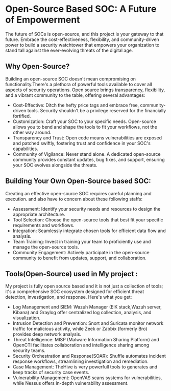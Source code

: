 # Open-Source Based SOC: A Future of Empowerment
The future of SOCs is open-source, and this project is your gateway to that future. Embrace the cost-effectiveness, flexibility, and community-driven power to build a security watchtower that empowers your organization to stand tall against the ever-evolving threats of the digital age.
## Why Open-Source?
Building an open-source SOC doesn't mean compromising on functionality.There's a plethora of powerful tools available to cover all aspects of security operations. Open source brings transparency, flexibility, and a vibrant community to the table, offering several advantages:
* Cost-Effective: Ditch the hefty price tags and embrace free, community-driven tools. Security shouldn't be a privilege reserved for the financially fortified.
* Customization: Craft your SOC to your specific needs. Open-source allows you to bend and shape the tools to fit your workflows, not the other way around.
* Transparency and Trust: Open code means vulnerabilities are exposed and patched swiftly, fostering trust and confidence in your SOC's capabilities.
* Community of Vigilance: Never stand alone. A dedicated open-source community provides constant updates, bug fixes, and support, ensuring your SOC evolves alongside the threats.

## Building Your Own Open-Source based SOC:
Creating an effective open-source SOC requires careful planning and execution. and also have to concern about these following staffs:
* Assessment: Identify your security needs and resources to design the appropriate architecture.
* Tool Selection: Choose the open-source tools that best fit your specific requirements and workflows.
* Integration: Seamlessly integrate chosen tools for efficient data flow and analysis.
* Team Training: Invest in training your team to proficiently use and manage the open-source tools.
* Community Engagement: Actively participate in the open-source community to benefit from updates, support, and collaboration.

## Tools(Open-Source) used in My project :
My project is fully open source based and it is not just a collection of tools; it's a comprehensive SOC ecosystem designed for efficient threat detection, investigation, and response. Here's what you get:
* Log Management and SIEM: Wazuh Manager (ElK stack,Wazuh server, Kibana) and Graylog offer centralized log collection, analysis, and visualization.
* Intrusion Detection and Prevention: Snort and Suricata monitor network traffic for malicious activity, while Zeek or Zabbix (formerly Bro) provides deep network analysis.
* Threat Intelligence: MISP (Malware Information Sharing Platform) and OpenCTI facilitates collaboration and intelligence sharing among security teams.
* Security Orchestration and Response(SOAR): Shuffle automates incident response workflows, streamlining investigation and remediation.
* Case Management: TheHive is very powerfull tools to generates and keep tracks of security case events.
* Vulnerability Management: OpenVAS scans systems for vulnerabilities, while Nessus offers in-depth vulnerability assessment.




